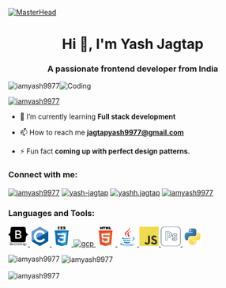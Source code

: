 [![MasterHead](https://www.google.com/url?sa=i&url=https%3A%2F%2Fblog.bit.ai%2Fembed-github%2F&psig=AOvVaw3G88tVpVAWLySsbDLdJAX3&ust=1708672187306000&source=images&cd=vfe&opi=89978449&ved=0CBMQjRxqFwoTCIDxsomyvoQDFQAAAAAdAAAAABAE)](https://www.linkedin.com/in/-yash-jagtap/)
<h1 align="center">Hi 👋, I'm Yash Jagtap</h1>
<h3 align="center">A passionate frontend developer from India</h3>
<img align="right" alt="Coding" width="400" src="https://media.tenor.com/NOYF3f82b_gAAAAC/programmer.gif">

<p align="left"> <img src="https://komarev.com/ghpvc/?username=iamyash9977&label=Profile%20views&color=0e75b6&style=flat" alt="iamyash9977" /> </p>

<p align="left"> <a href="https://twitter.com/iamyash9977" target="blank"><img src="https://img.shields.io/twitter/follow/iamyash9977?logo=twitter&style=for-the-badge" alt="iamyash9977" /></a> </p>

- 🌱 I’m currently learning **Full stack development**

- 📫 How to reach me **jagtapyash9977@gmail.com**

- ⚡ Fun fact **coming up with perfect design patterns.**

<h3 align="left">Connect with me:</h3>
<p align="left">
<a href="https://twitter.com/iamyash9977" target="blank"><img align="center" src="https://raw.githubusercontent.com/rahuldkjain/github-profile-readme-generator/master/src/images/icons/Social/twitter.svg" alt="iamyash9977" height="30" width="40" /></a>
<a href="https://linkedin.com/in/yash-jagtap" target="blank"><img align="center" src="https://raw.githubusercontent.com/rahuldkjain/github-profile-readme-generator/master/src/images/icons/Social/linked-in-alt.svg" alt="yash-jagtap" height="30" width="40" /></a>
<a href="https://instagram.com/yashh.jagtap" target="blank"><img align="center" src="https://raw.githubusercontent.com/rahuldkjain/github-profile-readme-generator/master/src/images/icons/Social/instagram.svg" alt="yashh.jagtap" height="30" width="40" /></a>
<a href="https://dribbble.com/iamyash9977" target="blank"><img align="center" src="https://raw.githubusercontent.com/rahuldkjain/github-profile-readme-generator/master/src/images/icons/Social/dribbble.svg" alt="iamyash9977" height="30" width="40" /></a>
</p>

<h3 align="left">Languages and Tools:</h3>
<p align="left"> <a href="https://getbootstrap.com" target="_blank" rel="noreferrer"> <img src="https://raw.githubusercontent.com/devicons/devicon/master/icons/bootstrap/bootstrap-plain-wordmark.svg" alt="bootstrap" width="40" height="40"/> </a> <a href="https://www.cprogramming.com/" target="_blank" rel="noreferrer"> <img src="https://raw.githubusercontent.com/devicons/devicon/master/icons/c/c-original.svg" alt="c" width="40" height="40"/> </a> <a href="https://www.w3schools.com/css/" target="_blank" rel="noreferrer"> <img src="https://raw.githubusercontent.com/devicons/devicon/master/icons/css3/css3-original-wordmark.svg" alt="css3" width="40" height="40"/> </a> <a href="https://cloud.google.com" target="_blank" rel="noreferrer"> <img src="https://www.vectorlogo.zone/logos/google_cloud/google_cloud-icon.svg" alt="gcp" width="40" height="40"/> </a> <a href="https://www.w3.org/html/" target="_blank" rel="noreferrer"> <img src="https://raw.githubusercontent.com/devicons/devicon/master/icons/html5/html5-original-wordmark.svg" alt="html5" width="40" height="40"/> </a> <a href="https://www.java.com" target="_blank" rel="noreferrer"> <img src="https://raw.githubusercontent.com/devicons/devicon/master/icons/java/java-original.svg" alt="java" width="40" height="40"/> </a> <a href="https://developer.mozilla.org/en-US/docs/Web/JavaScript" target="_blank" rel="noreferrer"> <img src="https://raw.githubusercontent.com/devicons/devicon/master/icons/javascript/javascript-original.svg" alt="javascript" width="40" height="40"/> </a> <a href="https://www.photoshop.com/en" target="_blank" rel="noreferrer"> <img src="https://raw.githubusercontent.com/devicons/devicon/master/icons/photoshop/photoshop-line.svg" alt="photoshop" width="40" height="40"/> </a> <a href="https://www.python.org" target="_blank" rel="noreferrer"> <img src="https://raw.githubusercontent.com/devicons/devicon/master/icons/python/python-original.svg" alt="python" width="40" height="40"/> </a> </p>

<p><img align="left" src="https://github-readme-stats.vercel.app/api/top-langs?username=iamyash9977&show_icons=true&locale=en&layout=compact" alt="iamyash9977" /></p>

<p>&nbsp;<img align="center" src="https://github-readme-stats.vercel.app/api?username=iamyash9977&show_icons=true&locale=en" alt="iamyash9977" /></p>

<p><img align="center" src="https://github-readme-streak-stats.herokuapp.com/?user=iamyash9977&" alt="iamyash9977" /></p>
